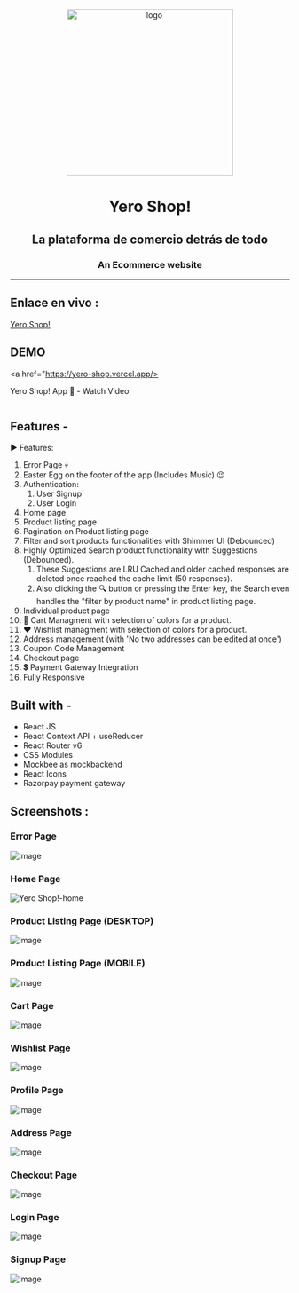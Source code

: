 <div align="center">
  <img src="https://f005.backblazeb2.com/file/120000/Yero+Shop/jethalalBanner.png" height="300" width="300" alt="logo"/>

# Yero Shop!

## La plataforma de comercio detrás de todo

### An Ecommerce website 

  <hr />

</div>

## **Enlace en vivo :**

[Yero Shop!](https://yero-shop.vercel.app/)

## **DEMO**

<a href="https://yero-shop.vercel.app/>
    <p>Yero Shop! App 📱 - Watch Video</p>
    <img style="max-width:300px;" src="">
  </a>

## **Features -**

▶ Features:

1. Error Page 💀
1. Easter Egg on the footer of the app (Includes Music) 😉
1. Authentication:
   1. User Signup
   1. User Login
1. Home page
1. Product listing page
1. Pagination on Product listing page
1. Filter and sort products functionalities with Shimmer UI (Debounced)
1. Highly Optimized Search product functionality with Suggestions (Debounced). 
    1. These Suggestions are LRU Cached and older cached responses are deleted once reached the cache limit (50 responses). 
    1. Also clicking the 🔍 button or pressing the Enter key, the Search even handles the "filter by product name" in product listing page.
1. Individual product page
1. 🛒 Cart Managment with selection of colors for a product. 
1. ❤ Wishlist managment with selection of colors for a product.
1. Address management (with 'No two addresses can be edited at once')
1. Coupon Code Management
1. Checkout page
1. 💲 Payment Gateway Integration 
1. Fully Responsive

## **Built with -**

- React JS
- React Context API + useReducer
- React Router v6
- CSS Modules
- Mockbee as mockbackend
- React Icons
- Razorpay payment gateway

## **Screenshots :**

### Error Page
![image]()

### Home Page
![Yero Shop!-home](https://f005.backblazeb2.com/file/120000/Yero+Shop/Yero+Shop!-home.png)

### Product Listing Page (DESKTOP)
![image](https://f005.backblazeb2.com/file/120000/Yero+Shop/Product+Listing+Page+(DESKTOP).png)

### Product Listing Page (MOBILE)
![image](https://f005.backblazeb2.com/file/120000/Yero+Shop/MOBILE.png)

### Cart Page
![image](https://f005.backblazeb2.com/file/120000/Yero+Shop/Cart_Page.png)

### Wishlist Page
![image](https://f005.backblazeb2.com/file/120000/Yero+Shop/Wishlist+Page.png)

### Profile Page
![image](https://f005.backblazeb2.com/file/120000/Yero+Shop/Profile+Page.png)

### Address Page
![image](https://f005.backblazeb2.com/file/120000/Yero+Shop/Address+Page.png)

### Checkout Page
![image](https://f005.backblazeb2.com/file/120000/Yero+Shop/Checkout+Page.png)

### Login Page
![image](https://f005.backblazeb2.com/file/120000/Yero+Shop/Login+Page.png)

### Signup Page
![image](https://f005.backblazeb2.com/file/120000/Yero+Shop/Signup+Page.png)
